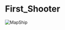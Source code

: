 # First_Shooter
![MapShip](https://user-images.githubusercontent.com/47788812/161409850-beaca21f-c41c-4955-baa6-bdcfb32470ad.PNG)
